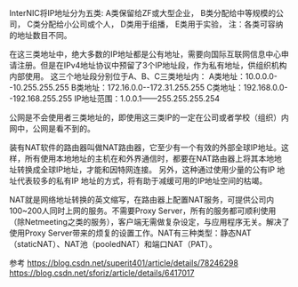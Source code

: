 InterNIC将IP地址分为五类:
A类保留给ZF或大型企业，
B类分配给中等规模的公司，
C类分配给小公司或个人，
D类用于组播，
E类用于实验，
注：各类可容纳的地址数目不同。


在这三类地址中，绝大多数的IP地址都是公有地址，需要向国际互联网信息中心申请注册。但是在IPv4地址协议中预留了3个IP地址段，作为私有地址，供组织机构内部使用。
这三个地址段分别位于A、B、C三类地址内：
A类地址：10.0.0.0--10.255.255.255
B类地址：172.16.0.0--172.31.255.255
C类地址：192.168.0.0--192.168.255.255
IP地址范围：1.0.0.1——255.255.255.254

公网是不会使用者三类地址的，即使用这三类IP的一定在公司或者学校（组织）内网中，公网是看不到的。  

装有NAT软件的路由器叫做NAT路由器，它至少有一个有效的外部全球IP地址。这样，所有使用本地地址的主机在和外界通信时，都要在NAT路由器上将其本地地址转换成全球IP地址，才能和因特网连接。
另外，这种通过使用少量的公有IP 地址代表较多的私有IP 地址的方式，将有助于减缓可用的IP地址空间的枯竭。


NAT就是网络地址转换的英文缩写，在路由器上配置NAT服务，可提供公司内100~200人同时上网的服务。不需要Proxy Server，所有的服务都可顺利使用（除Netmeeting之类的服务），客户端无需做复杂设定，与应用程序无关。解决了使用Proxy Server带来的烦复的设置工作。NAT有三种类型：静态NAT（staticNAT）、NAT池（pooledNAT）和端口NAT（PAT）。



参考
https://blog.csdn.net/superit401/article/details/78246298
https://blog.csdn.net/sforiz/article/details/6417017



